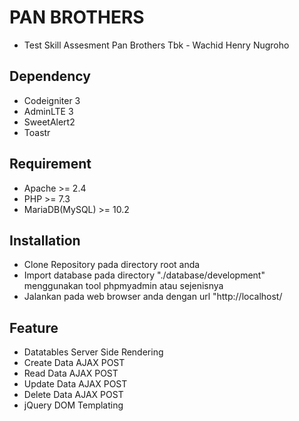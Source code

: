 # PAN BROTHERS
* Test Skill Assesment Pan Brothers Tbk - Wachid Henry Nugroho
## Dependency
* Codeigniter 3
* AdminLTE 3
* SweetAlert2
* Toastr
## Requirement
* Apache >= 2.4
* PHP >= 7.3
* MariaDB(MySQL) >= 10.2
## Installation
* Clone Repository pada directory root anda
* Import database pada directory "./database/development" menggunakan tool phpmyadmin atau sejenisnya
* Jalankan pada web browser anda dengan url "http://localhost/<repository>
## Feature
* Datatables Server Side Rendering
* Create Data AJAX POST
* Read Data AJAX POST
* Update Data AJAX POST
* Delete Data AJAX POST
* jQuery DOM Templating
